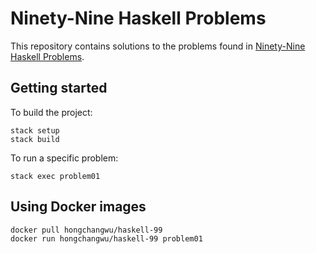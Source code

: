 # Ninety-Nine Haskell Problems

This repository contains solutions to the problems found in [Ninety-Nine Haskell Problems](https://www.haskell.org/haskellwiki/99_questions).

## Getting started

To build the project:

```
stack setup
stack build
```

To run a specific problem:

```
stack exec problem01
```

## Using Docker images

```
docker pull hongchangwu/haskell-99
docker run hongchangwu/haskell-99 problem01
```
